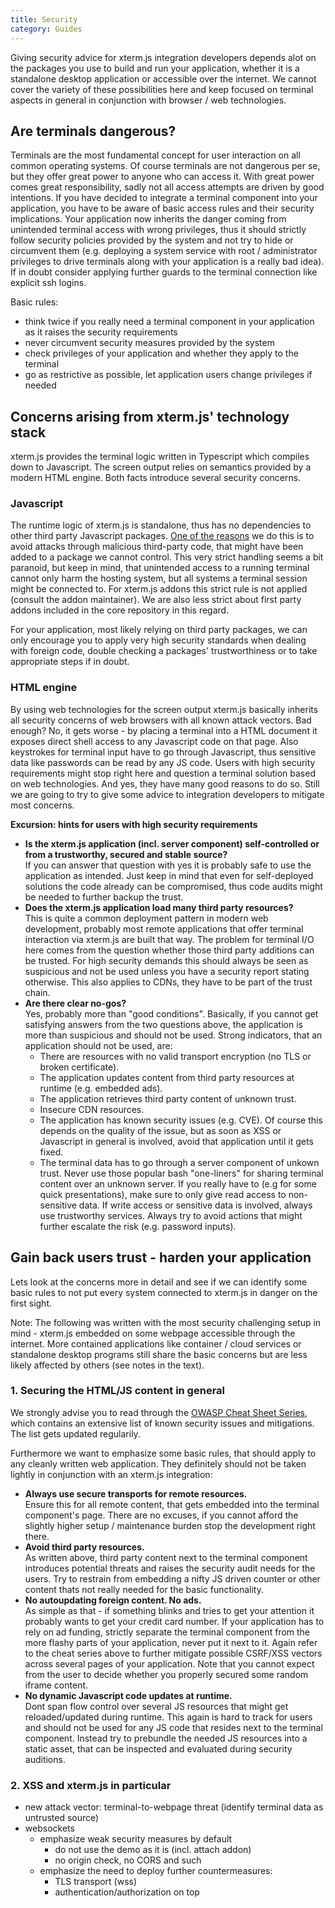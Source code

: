 ```yaml
---
title: Security
category: Guides
---
```


Giving security advice for xterm.js integration developers depends alot on the packages you use to build and run your application, whether it is a standalone desktop application or accessible over the internet. We cannot cover the variety of these possibilities here and keep focused on terminal aspects in general in conjunction with browser / web technologies.

## Are terminals dangerous?

Terminals are the most fundamental concept for user interaction on all common operating systems. Of course terminals are not dangerous per se, but they offer great power to anyone who can access it. With great power comes great responsibility, sadly not all access attempts are driven by good intentions. If you have decided to integrate a terminal component into your application, you have to be aware of basic access rules and their security implications. Your application now inherits the danger coming from unintended terminal access with wrong privileges, thus it should strictly follow security policies provided by the system and not try to hide or circumvent them (e.g. deploying a system service with root / administrator privileges to drive terminals along with your application is a really bad idea). If in doubt consider applying further guards to the terminal connection like explicit ssh logins.

Basic rules:
- think twice if you really need a terminal component in your application as it raises the security requirements
- never circumvent security measures provided by the system
- check privileges of your application and whether they apply to the terminal
- go as restrictive as possible, let application users change privileges if needed

## Concerns arising from xterm.js' technology stack

xterm.js provides the terminal logic written in Typescript which compiles down to Javascript. The screen output relies on semantics provided by a modern HTML engine. Both facts introduce several security concerns.

### Javascript

The runtime logic of xterm.js is standalone, thus has no dependencies to other third party Javascript packages. [One of the reasons](https://github.com/xtermjs/xterm.js/wiki/Contributing#third-party-dependencies) we do this is to avoid attacks through malicious third-party code, that might have been added to a package we cannot control. This very strict handling seems a bit paranoid, but keep in mind, that unintended access to a running terminal cannot only harm the hosting system, but all systems a terminal session might be connected to. For xterm.js addons this strict rule is not applied (consult the addon maintainer). We are also less strict about first party addons included in the core repository in this regard.

For your application, most likely relying on third party packages, we can only encourage you to apply very high security standards when dealing with foreign code, double checking a packages' trustworthiness or to take appropriate steps if in doubt.

### HTML engine

By using web technologies for the screen output xterm.js basically inherits all security concerns of web browsers with all known attack vectors. Bad enough? No, it gets worse - by placing a terminal into a HTML document it exposes direct shell access to any Javascript code on that page. Also keystrokes for terminal input have to go through Javascript, thus sensitive data like passwords can be read by any JS code. Users with high security requirements might stop right here and question a terminal solution based on web technologies. And yes, they have many good reasons to do so. Still we are going to try to give some advice to integration developers to mitigate most concerns.

**Excursion: hints for users with high security requirements**
- **Is the xterm.js application (incl. server component) self-controlled or from a trustworthy, secured and stable source?**  
  If you can answer that question with yes it is probably safe to use the application as intended. Just keep in mind that even for self-deployed solutions the code already can be compromised, thus code audits might be needed to further backup the trust.
- **Does the xterm.js application load many third party resources?**  
  This is quite a common deployment pattern in modern web development, probably most remote applications that offer terminal interaction via xterm.js are built that way. The problem for terminal I/O here comes from the question whether those third party additions can be trusted. For high security demands this should always be seen as suspicious and not be used unless you have a security report stating otherwise. This also applies to CDNs, they have to be part of the trust chain.
- **Are there clear no-gos?**  
  Yes, probably more than "good conditions". Basically, if you cannot get satisfying answers from the two questions above, the application is more than suspicious and should not be used. Strong indicators, that an application should not be used, are:
    - There are resources with no valid transport encryption (no TLS or broken certificate).
    - The application updates content from third party resources at runtime (e.g. embedded ads).
    - The application retrieves third party content of unknown trust.
    - Insecure CDN resources.
    - The application has known security issues (e.g. CVE). Of course this depends on the quality of the issue, but as soon as XSS or Javascript in general is involved, avoid that application until it gets fixed.
    - The terminal data has to go through a server component of unkown trust. Never use those popular bash "one-liners" for sharing terminal content over an unknown server. If you really have to (e.g for some quick presentations), make sure to only give read access to non-sensitive data. If write access or sensitive data is involved, always use trustworthy services. Always try to avoid actions that might further escalate the risk (e.g. password inputs).


## Gain back users trust - harden your application

Lets look at the concerns more in detail and see if we can identify some basic rules to not put every system connected to xterm.js in danger on the first sight.

Note: The following was written with the most security challenging setup in mind - xterm.js embedded on some webpage accessible through the internet. More contained applications like container / cloud services or standalone desktop programs still share the basic concerns but are less likely affected by others (see notes in the text).


### 1. Securing the HTML/JS content in general

We strongly advise you to read through the [OWASP Cheat Sheet Series](https://cheatsheetseries.owasp.org/), which contains an extensive list of known security issues and mitigations. The list gets updated regularily.

Furthermore we want to emphasize some basic rules, that should apply to any cleanly written web application. They definitely should not be taken lightly in conjunction with an xterm.js integration:
- **Always use secure transports for remote resources.**  
  Ensure this for all remote content, that gets embedded into the terminal component's page. There are no excuses, if you cannot afford the slightly higher setup / maintenance burden stop the development right there.
- **Avoid third party resources.**  
  As written above, third party content next to the terminal component introduces potential threats and raises the security audit needs for the users. Try to restrain from embedding a nifty JS driven counter or other content thats not really needed for the basic functionality.
- **No autoupdating foreign content. No ads.**  
  As simple as that - if something blinks and tries to get your attention it probably wants to get your credit card number. If your application has to rely on ad funding, strictly separate the terminal component from the more flashy parts of your application, never put it next to it. Again refer to the cheat series above to further mitigate possible CSRF/XSS vectors across several pages of your application. Note that you cannot expect from the user to decide whether you properly secured some random iframe content.
- **No dynamic Javascript code updates at runtime.**  
  Dont span flow control over several JS resources that might get reloaded/updated during runtime. This again is hard to track for users and should not be used for any JS code that resides next to the terminal component. Instead try to prebundle the needed JS resources into a static asset, that can be inspected and evaluated during security auditions.

### 2. XSS and xterm.js in particular


- new attack vector: terminal-to-webpage threat (identify terminal data as untrusted source)
- websockets
  - emphasize weak security measures by default
    - do not use the demo as it is (incl. attach addon)
    - no origin check, no CORS and such
  - emphasize the need to deploy further countermeasures:
    - TLS transport (wss)
    - authentication/authorization on top
